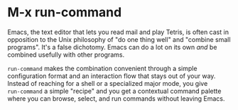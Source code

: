 # M-x run-command

Emacs, the text editor that lets you read mail and play Tetris, is often cast in opposition to the Unix philosophy of "do one thing well" and "combine small programs". It's a false dichotomy. Emacs can do a lot on its own _and_ be combined usefully with other programs.

`run‑command` makes the combination convenient through a simple configuration format and an interaction flow that stays out of your way. Instead of reaching for a shell or a specialized major mode, you give `run‑command` a simple "recipe" and you get a contextual command palette where you can browse, select, and run commands without leaving Emacs.
